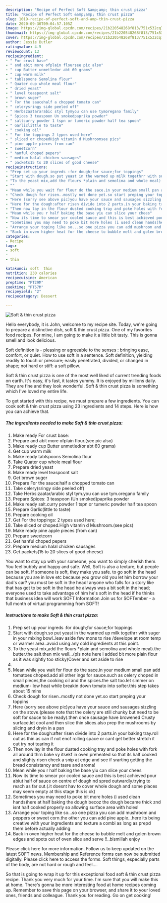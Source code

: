 ```yaml
---
description: "Recipe of Perfect Soft &amp;amp; thin crust pizza"
title: "Recipe of Perfect Soft &amp;amp; thin crust pizza"
slug: 1019-recipe-of-perfect-soft-and-amp-thin-crust-pizza
date: 2020-09-30T09:04:57.105Z
image: https://img-global.cpcdn.com/recipes/21b220548268f813/751x532cq70/soft-thin-crust-pizza-recipe-main-photo.jpg
thumbnail: https://img-global.cpcdn.com/recipes/21b220548268f813/751x532cq70/soft-thin-crust-pizza-recipe-main-photo.jpg
cover: https://img-global.cpcdn.com/recipes/21b220548268f813/751x532cq70/soft-thin-crust-pizza-recipe-main-photo.jpg
author: Jessie Butler
ratingvalue: 4.5
reviewcount: 13
recipeingredient:
- " For crust base"
- " and abit more ofplain floursee pic also"
- " cup Butter unmetledor abt 60 grams"
- " cup warm milk"
- " tablspoons Semolina flour"
- " Quater cup whole meal flour"
- " dried yeast"
- " level teaspoont salt"
- " brown suger"
- " For the saucehalf a chopped tomato can"
- " celerysringy side peeled off"
- " Herbszaatararabic styl tymyou can use tymoregano family"
- " Spices 3 teaspoon Un smokedpaprika powder"
- " saltcurry powder 1 tspn or tumeric powder half tea spoon"
- " Garliclittle to taste"
- " cooking oil"
- " For the toppings 2 types used here"
- " sliced or chopedHigh vitamin d Mushroomsee pics"
- " pine apple pieces from can"
- " sweetcorn"
- " hanful choped pepers"
- " medium halal chicken sausages"
- " packets15 to 20 slices of good cheese"
recipeinstructions:
- "Prep set up your ingreds :for dough;for sauce;for toppings"
- "Start with dough.so put yeast in the warmed up milk togethrr with suger in your mixing bowl..leav aside few mons to rise /develope at room temp or warmer area..avoid using any cold ingredients at this point."
- "To the yeast mix,add the flours *plain and semolina and whole meal).the butter.the salt.then mix well...(pls note here i added bit more plain flour as it was slghtly too sticky)Cover and set aside to rise"
- ""
- "Mean while you wait for flour do the sace.in your medium small pan add tomatoes choped.add all other ings for sauce.such as celery choped in small pieces,the cooking oil and the spices.the salt too.let simmer on medium- low heat while breakin down tomato into softer.this step takes about 15 mins"
- "Check dough for risen..mostly not done yet.so start preping your toppins"
- "Here (sorry see above pic)you have your sauce and sausages sizzling on the stove.(please note that the celery are still chunky but need to be soft for sauce to be ready).then once sausage have browened Crusty surface.let cool and then slice thin slices.also prep the mushrooms by slicing and dryin in a pan"
- "Here for the dough:after risen divide into 2 parts.in your baking tray.roll out as thin as can if not enof rolling space or cant get better stretch it out try not tearing it"
- "Then now lay in the flour dusted cooking tray and poke holes with fork all around thrn bake vy itsekf in oven preheated so that its half cooked and slighty risen check a snip at edge and see if srarting getting the bread consistancy and tasre and aroma!"
- "Mean while you r half baking the base yiu can slice your chees"
- "Now its time to smear yor cooled sauce and this is best achieved pour abiut half of sauce on centre of dough nd spred outwardly.trying to reach as far out.(.it doesnt hav to cover whole dough and some places may seem empty at this stage this is ok)"
- "Sometimes you may need to poke bit more holes (i used clean hands)here at half baking the dough becoz the dough became thick znd isnt half cooked properly so allowing surface area with holes!"
- "Arrange your toping like so...so one pizza you can add mushroom and peppers or sweet corn.the other you can add pine apple...here its being creative with your ingredients and texture a combi as long as prepd them before actually adding"
- "Back in oven higher heat for the cheese to bubble melt and golen brown edges and spots out of oven slice and serve !!..bismillah enjoy"
categories:
- Recipe
tags:
- soft
- 
- thin

katakunci: soft  thin 
nutrition: 230 calories
recipecuisine: American
preptime: "PT29M"
cooktime: "PT57M"
recipeyield: "2"
recipecategory: Dessert

---
```



![Soft &amp; thin crust pizza](https://img-global.cpcdn.com/recipes/21b220548268f813/751x532cq70/soft-thin-crust-pizza-recipe-main-photo.jpg)

Hello everybody, it is John, welcome to my recipe site. Today, we're going to prepare a distinctive dish, soft &amp; thin crust pizza. One of my favorites food recipes. For mine, I am going to make it a little bit tasty. This is gonna smell and look delicious.

Soft definition is - pleasing or agreeable to the senses : bringing ease, comfort, or quiet. How to use soft in a sentence. Soft definition, yielding readily to touch or pressure; easily penetrated, divided, or changed in shape; not hard or stiff: a soft pillow.

Soft &amp; thin crust pizza is one of the most well liked of current trending foods on earth. It's easy, it's fast, it tastes yummy. It is enjoyed by millions daily. They are fine and they look wonderful. Soft &amp; thin crust pizza is something which I've loved my entire life.


To get started with this recipe, we must prepare a few ingredients. You can cook soft &amp; thin crust pizza using 23 ingredients and 14 steps. Here is how you can achieve that.

<!--inarticleads1-->

##### The ingredients needed to make Soft &amp; thin crust pizza:

1. Make ready  For crust base:
1. Prepare  and abit more ofplain flour.(see pic also)
1. Make ready  cup Butter unmetled(or abt 60 grams)
1. Get  cup warm milk
1. Make ready  tablspoons Semolina flour
1. Take  Quater cup whole meal flour
1. Prepare  dried yeast
1. Make ready  level teaspoont salt
1. Get  brown suger
1. Prepare  For the sauce:half a chopped tomato can
1. Take  celery(sringy side peeled off)
1. Take  Herbs:zaatar/arabic styl tym.you can use tym.oregano family
1. Prepare  Spices: 3 teaspoon (Un smoked)paprika powder
1. Make ready  salt.curry powder 1 tspn or tumeric powder half tea spoon
1. Prepare  Garlic(little to taste)
1. Prepare  cooking oil
1. Get  For the toppings: 2 types used here;
1. Take  sliced or choped.High vitamin d Mushroom.(see pics)
1. Make ready  pine apple pieces (from can)
1. Prepare  sweetcorn
1. Get  hanful choped pepers
1. Prepare  medium halal chicken sausages
1. Get  packets(15 to 20 slices of good cheese)


You want to stay up with your someone, you want to simply cherish them. You feel bubbly and happy and safe. Well, Soft is also a texture, but people can be soft. If someone is soft, they make you safe. to go soft in the head because you are in love etc because you grow old you let him borrow your dad&#39;s car? you must be soft in the head! anyone who falls for a story like that has got to be soft in the head he always was a bit soft in the head; everyone used to take advantage of him he&#39;s soft in the head if he thinks that business idea will work SOFT Information Join us for SOFTember - a full month of virtual programming from SOFT! 

<!--inarticleads2-->

##### Instructions to make Soft &amp; thin crust pizza:

1. Prep set up your ingreds :for dough;for sauce;for toppings
1. Start with dough.so put yeast in the warmed up milk togethrr with suger in your mixing bowl..leav aside few mons to rise /develope at room temp or warmer area..avoid using any cold ingredients at this point.
1. To the yeast mix,add the flours *plain and semolina and whole meal).the butter.the salt.then mix well...(pls note here i added bit more plain flour as it was slghtly too sticky)Cover and set aside to rise
1. 
1. Mean while you wait for flour do the sace.in your medium small pan add tomatoes choped.add all other ings for sauce.such as celery choped in small pieces,the cooking oil and the spices.the salt too.let simmer on medium- low heat while breakin down tomato into softer.this step takes about 15 mins
1. Check dough for risen..mostly not done yet.so start preping your toppins
1. Here (sorry see above pic)you have your sauce and sausages sizzling on the stove.(please note that the celery are still chunky but need to be soft for sauce to be ready).then once sausage have browened Crusty surface.let cool and then slice thin slices.also prep the mushrooms by slicing and dryin in a pan
1. Here for the dough:after risen divide into 2 parts.in your baking tray.roll out as thin as can if not enof rolling space or cant get better stretch it out try not tearing it
1. Then now lay in the flour dusted cooking tray and poke holes with fork all around thrn bake vy itsekf in oven preheated so that its half cooked and slighty risen check a snip at edge and see if srarting getting the bread consistancy and tasre and aroma!
1. Mean while you r half baking the base yiu can slice your chees
1. Now its time to smear yor cooled sauce and this is best achieved pour abiut half of sauce on centre of dough nd spred outwardly.trying to reach as far out.(.it doesnt hav to cover whole dough and some places may seem empty at this stage this is ok)
1. Sometimes you may need to poke bit more holes (i used clean hands)here at half baking the dough becoz the dough became thick znd isnt half cooked properly so allowing surface area with holes!
1. Arrange your toping like so...so one pizza you can add mushroom and peppers or sweet corn.the other you can add pine apple...here its being creative with your ingredients and texture a combi as long as prepd them before actually adding
1. Back in oven higher heat for the cheese to bubble melt and golen brown edges and spots out of oven slice and serve !!..bismillah enjoy


Please click here for more information. Follow us to keep updated on the latest SOFT news. Membership and Reference forms can now be submitted digitally. Please click here to access the forms. Soft things, especially parts of the body, are not hard or rough and feel…. 

So that is going to wrap it up for this exceptional food soft &amp; thin crust pizza recipe. Thank you very much for your time. I'm sure that you will make this at home. There's gonna be more interesting food at home recipes coming up. Remember to save this page on your browser, and share it to your loved ones, friends and colleague. Thank you for reading. Go on get cooking!
